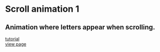 # Scroll animation 1

## Animation where letters appear when scrolling. <br>

[tutorial](https://youtu.be/FWQSYONeIqk)<br>
[view page](https://github.com/jsweetpotato/scrollanimation.1.io)
